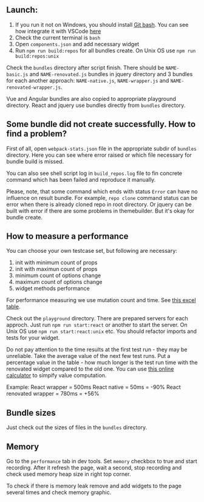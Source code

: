 ## Launch:

1. If you run it not on Windows, you should install [Git bash](https://gitforwindows.org/). You can see how integrate it with VSCode [here](https://stackoverflow.com/questions/42606837/how-do-i-use-bash-on-windows-from-the-visual-studio-code-integrated-terminal)
2. Check the current terminal is `bash`
3. Open `components.json` and add necessary widget
4. Run `npm run build:repos` for all bundles create. On Unix OS use `npm run build:repos:unix`

Check the `bundles` directory after script finish. There should be `NAME-basic.js` and `NAME-renovated.js` bundles in jquery directory and 3 bundles for each another approach: `NAME-native.js`, `NAME-wrapper.js` and `NAME-renovated-wrapper.js`.

Vue and Angular bundles are also copied to appropriate playground directory. React and jquery use bundles directly from `bundles` directory.

## Some bundle did not create successfully. How to find a problem?

First of all, open `webpack-stats.json` file in the appropriate subdir of `bundles` directory. Here you can see where error raised or which file necessary for bundle build is missed.

You can also see shell script log in `build_repos.log` file to fin concrete command which has been failed and reproduce it manually.

Please, note, that some command which ends with status `Error` can have no influence on result bundle. For example, `repo clone` command status can be error when there is already cloned repo in root directory. Or jquery can be built with error if there are some problems in themebuilder. But it's okay for bundle create.

## How to measure a performance

You can choose your own testcase set, but following are necessary:

1. init with minimum count of props
2. init with maximun count of props
3. minimum count of options change
4. maximum count of options change
5. widget methods performance

For performance measuring we use mutation count and time. See [this excel table](https://devexpress.sharepoint.com/:x:/r/sites/devextreme/_layouts/15/doc2.aspx?sourcedoc=%7B83b3ff2d-7c2b-4ecc-aa0f-98a7bf077c6e%7D&action=edit&activeCell=%27Pager%27!C3&wdrcid=2bb7cd88-846e-40dc-8e73-66428d6ae10e&wdrldc=1&cid=eedc6bd9-d61b-456b-b02a-ca67364bbd9a).

Check out the `playground` directory. There are prepared servers for each approch. Just run `npm run start:react` or another to start the server. On Unix OS use `npm run start:react:unix` etc. You should refactor imports and tests for your widget.

Do not pay attention to the time results at the first test run - they may be unreliable. Take the average value of the next few test runs. Put a percentage value in the table - how much longer is the test run time with the renovated widget compared to the old one. You can use [this online calculator](https://calcus.ru/kalkulyator-procentov) to simpify value computation.

Example:
React wrapper = 500ms
React native = 50ms = -90%
React renovated wrapper = 780ms = +56%

## Bundle sizes

Just check out the sizes of files in the `bundles` directory.

## Memory

Go to the `performance` tab in dev tools. Set `memory` checkbox to true and start recording. After it refresh the page, wait a second, stop recording and check used memory heap size in right top corner.

To check if there is memory leak remove and add widgets to the page several times and check memory graphic.
